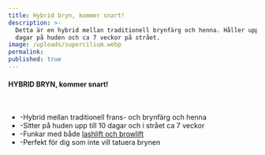 ```yaml
---
title: Hybrid bryn, kommer snart!
description: >-
  Detta är en hybrid mellan traditionell brynfärg och henna. Håller upp till 10
  dagar på huden och ca 7 veckor på strået.
image: /uploads/supercilium.webp
permalink:
published: true
---
```

#### HYBRID BRYN, kommer snart\!

&nbsp;

* \-Hybrid mellan traditionell frans- och brynfärg och henna
* \-Sitter p&aring; huden upp till 10 dagar och i str&aring;et ca 7 veckor
* \-Funkar med b&aring;de [lashlift och browlift](/frans-bryn/)
* \-Perfekt för dig som inte vill tatuera brynen